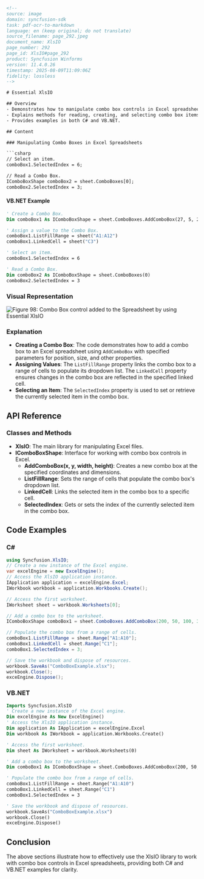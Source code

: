 ```html
<!-- 
source: image
domain: syncfusion-sdk
task: pdf-ocr-to-markdown
language: en (keep original; do not translate)
source_filename: page_292.jpeg
document_name: XlsIO
page_number: 292
page_id: XlsIO#page_292
product: Syncfusion Winforms
version: 11.4.0.26
timestamp: 2025-08-09T11:09:06Z
fidelity: lossless
-->

# Essential XlsIO

## Overview
- Demonstrates how to manipulate combo box controls in Excel spreadsheets using code.
- Explains methods for reading, creating, and selecting combo box items.
- Provides examples in both C# and VB.NET.

## Content

### Manipulating Combo Boxes in Excel Spreadsheets

```csharp
// Select an item.
comboBox1.SelectedIndex = 6;

// Read a Combo Box.
IComboBoxShape comboBox2 = sheet.ComboBoxes[0];
comboBox2.SelectedIndex = 3;
```

#### VB.NET Example

```vb
' Create a Combo Box.
Dim comboBox1 As IComboBoxShape = sheet.ComboBoxes.AddComboBox(27, 5, 20, 100)

' Assign a value to the Combo Box.
comboBox1.ListFillRange = sheet("A1:A12")
comboBox1.LinkedCell = sheet("C3")

' Select an item.
comboBox1.SelectedIndex = 6

' Read a Combo Box.
Dim comboBox2 As IComboBoxShape = sheet.ComboBoxes(0)
comboBox2.SelectedIndex = 3
```

### Visual Representation

![Figure 98: Combo Box control added to the Spreadsheet by using Essential XlsIO](https://i.imgur.com/V5zrZ9O.png)

### Explanation
- **Creating a Combo Box**: The code demonstrates how to add a combo box to an Excel spreadsheet using `AddComboBox` with specified parameters for position, size, and other properties.
- **Assigning Values**: The `ListFillRange` property links the combo box to a range of cells to populate its dropdown list. The `LinkedCell` property ensures changes in the combo box are reflected in the specified linked cell.
- **Selecting an Item**: The `SelectedIndex` property is used to set or retrieve the currently selected item in the combo box.

## API Reference

### Classes and Methods
- **XlsIO**: The main library for manipulating Excel files.
- **IComboBoxShape**: Interface for working with combo box controls in Excel.
  - **AddComboBox(x, y, width, height)**: Creates a new combo box at the specified coordinates and dimensions.
  - **ListFillRange**: Sets the range of cells that populate the combo box's dropdown list.
  - **LinkedCell**: Links the selected item in the combo box to a specific cell.
  - **SelectedIndex**: Gets or sets the index of the currently selected item in the combo box.

## Code Examples

### C#

```csharp
using Syncfusion.XlsIO;
// Create a new instance of the Excel engine.
var excelEngine = new ExcelEngine();
// Access the XlsIO application instance.
IApplication application = excelEngine.Excel;
IWorkbook workbook = application.Workbooks.Create();

// Access the first worksheet.
IWorksheet sheet = workbook.Worksheets[0];

// Add a combo box to the worksheet.
IComboBoxShape comboBox1 = sheet.ComboBoxes.AddComboBox(200, 50, 100, 30);

// Populate the combo box from a range of cells.
comboBox1.ListFillRange = sheet.Range["A1:A10"];
comboBox1.LinkedCell = sheet.Range["C1"];
comboBox1.SelectedIndex = 3;

// Save the workbook and dispose of resources.
workbook.SaveAs("ComboBoxExample.xlsx");
workbook.Close();
exceEngine.Dispose();
```

### VB.NET

```vb
Imports Syncfusion.XlsIO
' Create a new instance of the Excel engine.
Dim excelEngine As New ExcelEngine()
' Access the XlsIO application instance.
Dim application As IApplication = excelEngine.Excel
Dim workbook As IWorkbook = application.Workbooks.Create()

' Access the first worksheet.
Dim sheet As IWorksheet = workbook.Worksheets(0)

' Add a combo box to the worksheet.
Dim comboBox1 As IComboBoxShape = sheet.ComboBoxes.AddComboBox(200, 50, 100, 30)

' Populate the combo box from a range of cells.
comboBox1.ListFillRange = sheet.Range("A1:A10")
comboBox1.LinkedCell = sheet.Range("C1")
comboBox1.SelectedIndex = 3

' Save the workbook and dispose of resources.
workbook.SaveAs("ComboBoxExample.xlsx")
workbook.Close()
exceEngine.Dispose()
```

## Conclusion
The above sections illustrate how to effectively use the XlsIO library to work with combo box controls in Excel spreadsheets, providing both C# and VB.NET examples for clarity.

<!-- tags: [xlsio, combo box, excel, syncfusion winforms, creating controls, linked cell, list fill range] keywords: [xlsio, combo box, excel, add combo box, linkedcell, listfillrange, selectedindex] -->
```